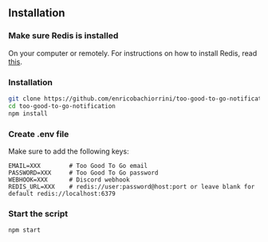 ## Installation

### Make sure Redis is installed
On your computer or remotely. 
For instructions on how to install Redis, read [this](https://flaviocopes.com/redis-installation/).


### Installation
```bash
git clone https://github.com/enricobachiorrini/too-good-to-go-notification
cd too-good-to-go-notification
npm install
```

### Create .env file
Make sure to add the following keys:
```
EMAIL=XXX        # Too Good To Go email
PASSWORD=XXX     # Too Good To Go password
WEBHOOK=XXX      # Discord webhook
REDIS_URL=XXX    # redis://user:password@host:port or leave blank for default redis://localhost:6379
```
### Start the script
```bash
npm start
```